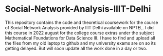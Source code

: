# Social-Network-Analysis-IIIT-Delhi
This repository contains the code and theoretical coursework for the course of Social Network Analysis provided by IIIT Delhi available on NPTEL. 
I did this course in 2022 august for the college course extras under the subject Mathematical Foundations for Data Science III. I have to find and upload all the files from my old laptop to github and my university exams are on so its getting delayed. But will soon update all the work done in a day or two.
